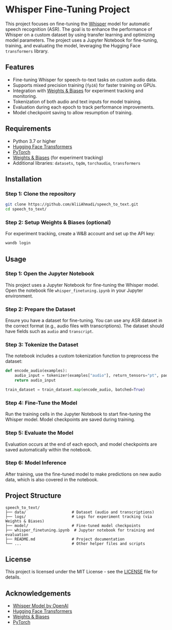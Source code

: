 
# Whisper Fine-Tuning Project

This project focuses on fine-tuning the [Whisper](https://github.com/openai/whisper) model for automatic speech recognition (ASR). The goal is to enhance the performance of Whisper on a custom dataset by using transfer learning and optimizing model parameters. The project uses a Jupyter Notebook for fine-tuning, training, and evaluating the model, leveraging the Hugging Face `transformers` library.

## Features

- Fine-tuning Whisper for speech-to-text tasks on custom audio data.
- Supports mixed precision training (`fp16`) for faster training on GPUs.
- Integration with [Weights & Biases](https://wandb.ai/) for experiment tracking and monitoring.
- Tokenization of both audio and text inputs for model training.
- Evaluation during each epoch to track performance improvements.
- Model checkpoint saving to allow resumption of training.

## Requirements

- Python 3.7 or higher
- [Hugging Face Transformers](https://huggingface.co/transformers)
- [PyTorch](https://pytorch.org/)
- [Weights & Biases](https://wandb.ai/) (for experiment tracking)
- Additional libraries: `datasets`, `tqdm`, `torchaudio`, `transformers`

## Installation

### Step 1: Clone the repository

```bash
git clone https://github.com/AliiAhmadi/speech_to_text.git
cd speech_to_text/
```

### Step 2: Setup Weights & Biases (optional)

For experiment tracking, create a W&B account and set up the API key:

```bash
wandb login
```

## Usage

### Step 1: Open the Jupyter Notebook

This project uses a Jupyter Notebook for fine-tuning the Whisper model. Open the notebook file `whisper_finetuning.ipynb` in your Jupyter environment.

### Step 2: Prepare the Dataset

Ensure you have a dataset for fine-tuning. You can use any ASR dataset in the correct format (e.g., audio files with transcriptions). The dataset should have fields such as `audio` and `transcript`.

### Step 3: Tokenize the Dataset

The notebook includes a custom tokenization function to preprocess the dataset:

```python
def encode_audio(examples):
    audio_input = tokenizer(examples["audio"], return_tensors="pt", padding=True, truncation=True)
    return audio_input

train_dataset = train_dataset.map(encode_audio, batched=True)
```

### Step 4: Fine-Tune the Model

Run the training cells in the Jupyter Notebook to start fine-tuning the Whisper model. Model checkpoints are saved during training.

### Step 5: Evaluate the Model

Evaluation occurs at the end of each epoch, and model checkpoints are saved automatically within the notebook.

### Step 6: Model Inference

After training, use the fine-tuned model to make predictions on new audio data, which is also covered in the notebook.

## Project Structure

```
speech_to_text/
├── data/                    # Dataset (audio and transcriptions)
├── logs/                    # Logs for experiment tracking (via Weights & Biases)
├── model/                   # Fine-tuned model checkpoints
├── whisper_finetuning.ipynb  # Jupyter notebook for training and evaluation
├── README.md                # Project documentation
└── ...                      # Other helper files and scripts
```

## License

This project is licensed under the MIT License - see the [LICENSE](LICENSE) file for details.

## Acknowledgements

- [Whisper Model by OpenAI](https://github.com/openai/whisper)
- [Hugging Face Transformers](https://huggingface.co/transformers)
- [Weights & Biases](https://wandb.ai/)
- [PyTorch](https://pytorch.org/)
